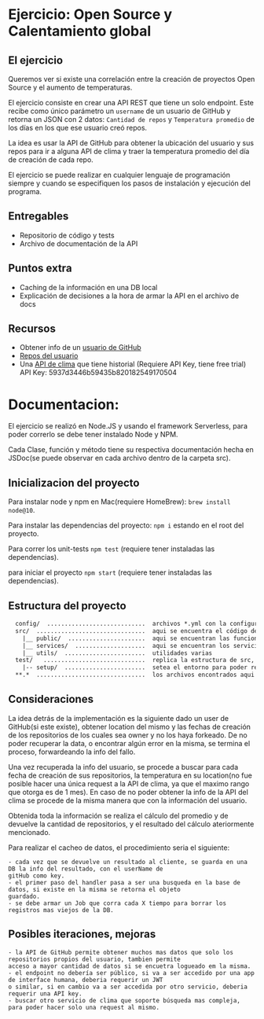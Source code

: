 # Ejercicio: Open Source y Calentamiento global

## El ejercicio

Queremos ver si existe una correlación entre la creación de proyectos Open Source
y el aumento de temperaturas.

El ejercicio consiste en crear una API REST que tiene un solo endpoint. Este recibe
como único parámetro un `username` de un usuario de GitHub y retorna un JSON con
2 datos: `Cantidad de repos` y `Temperatura promedio` de los días en los que ese
usuario creó repos.

La idea es usar la API de GitHub para obtener la ubicación del usuario y sus repos
para ir a alguna API de clima y traer la temperatura promedio del día de creación
de cada repo.

El ejercicio se puede realizar en cualquier lenguaje de programación siempre y
cuando se especifiquen los pasos de instalación y ejecución del programa.

## Entregables

- Repositorio de código y tests
- Archivo de documentación de la API

## Puntos extra

- Caching de la información en una DB local
- Explicación de decisiones a la hora de armar la API en el archivo de docs

## Recursos

- Obtener info de un [usuario de GitHub](https://api.github.com/users/:username)
- [Repos del usuario](https://api.github.com/users/:username/repos)
- Una [API de clima](https://developer.worldweatheronline.com/api/historical-weather-api.aspx) que tiene historial (Requiere API Key, tiene free trial) API Key: 5937d3446b59435b820182549170504

# Documentacion:

El ejercicio se realizó en Node.JS y usando el framework Serverless, para poder correrlo se debe tener instalado Node y
NPM.

Cada Clase, función y método tiene su respectiva documentación hecha en JSDoc(se puede observar en cada archivo dentro
de la carpeta src).

## Inicializacion del proyecto

Para instalar node y npm en Mac(requiere HomeBrew): `brew install node@10`.

Para instalar las dependencias del proyecto: `npm i` estando en el root del proyecto.

Para correr los unit-tests `npm test` (requiere tener instaladas las dependencias).

para iniciar el proyecto `npm start` (requiere tener instaladas las dependencias).

## Estructura del proyecto

```txt
  config/  ............................  archivos *.yml con la configuración del entorno segun el cual son nombrados
  src/  ...............................  aqui se encuentra el código de la app
    |__ public/  ......................  aqui se encuentran las funciones que se exponen como lambdas(endpoints)
    |__ services/  ....................  aqui se encuentran los servicios con los que se pueden consumir las APIs externas (GitHub, weather)
    |__ utils/  .......................  utilidades varias
  test/   .............................  replica la estructura de src, por cada *.js en dentro de src hay un respectivo *.test.js 
    |-- setup/  .......................  setea el entorno para poder realizar los tests
  **.*  ...............................  los archivos encontrados aqui son para configuraciond e framework, entorno y transpiladores (Jest, Babel, etc.)
```

## Consideraciones

La idea detrás de la implementación es la siguiente dado un user de GitHub(si este existe), obtener location del mismo y
las fechas de creación de los repositorios de los cuales sea owner y no los haya forkeado. De no poder recuperar la
data, o encontrar algún error en la misma, se termina el proceso, forwardeando la info del fallo.

Una vez recuperada la info del usuario, se procede a buscar para cada fecha de creación de sus repositorios, la 
temperatura en su location(no fue posible hacer una única request a la API de clima, ya que el maximo rango que otorga 
es de 1 mes). En caso de no poder obtener la info de la API del clima se procede de la misma manera que con la 
información del usuario.

Obtenida toda la información se realiza el cálculo del promedio y de devuelve la cantidad de repositorios, y el
resultado del cálculo ateriormente mencionado.

Para realizar el cacheo de datos, el procedimiento seria el siguiente:

    - cada vez que se devuelve un resultado al cliente, se guarda en una DB la info del resultado, con el userName de
    gitHub como key.
    - el primer paso del handler pasa a ser una busqueda en la base de datos, si existe en la misma se retorna el objeto
    guardado.
    - se debe armar un Job que corra cada X tiempo para borrar los registros mas viejos de la DB.
    
    
## Posibles iteraciones, mejoras

    - la API de GitHub permite obtener muchos mas datos que solo los repositorios propios del usuario, tambien permite
    acceso a mayor cantidad de datos si se encuetra logueado em la misma.
    - el endpoint no debería ser público, si va a ser accedido por una app de interface humana, deberia requerir un JWT
    o similar, si en cambio va a ser accedida por otro servicio, deberia requerir una API key.
    - buscar otro servicio de clima que soporte búsqueda mas compleja, para poder hacer solo una request al mismo.
 
